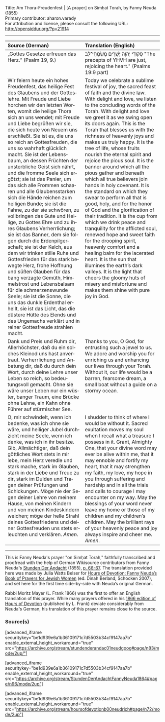 <html>
<head></head>
<body>
Title: Am Thora-Freudenfest | [A prayer] on Simḥat Torah, by Fanny Neuda (1855)<br />
Primary contributor: aharon.varady<br />
For attribution and license, please consult the following URL: <a href="http://opensiddur.org/?p=21914">http://opensiddur.org/?p=21914</a>
<p />
<hr />

<table style="margin-left: auto;margin-right: auto;" class="draggable">
<thead><tr><th id="x" style="text-align: left;">Source (German)</th><th style="text-align: left;">Translation (English)</th></tr></thead>
<tbody>
<tr><td style="vertical-align:top;" width="50%">
<div class="german"><span lang="de">
„Gottes Gesetze erfreuen das Herz.” (Psalm 19, 9.)
</span></div></td>

<td style="vertical-align:top;" width="50%">
<div class="english">
<span class="liturgy">פִּקּוּדֵי יְהוָה יְשָׁרִים מְשַׂמְּחֵי־לֵב</span>
"The precepts of YHVH are just, rejoicing the heart." (Psalms 19:9 part)
</span></div></td></tr>


<tr><td style="vertical-align:top;" width="50%">
<div class="german"><span lang="de">
Wir feiern heute ein hohes Freudenfest, das heilige Fest des Glaubens und der Gotteslehre. Mit Freude und Liebe horchen wir den letzten Worten, womit die heilige Thora sich an uns wendet; mit Freude und Liebe begrüßen wir sie, die sich heute von Neuem uns erschließt. Sie ist es, die uns so reich an Gottesfreuden, die uns so wahrhaft glücklich macht. Sie ist der Lebensbaum, an dessen Früchten der unsterbliche Geist sich nährt, und die fromme Seele sich ergötzt; sie ist das Panier, um das sich alle Frommen schaaren und alle Glaubensstarken sich die Hände reichen zum heiligen Bunde; sie ist die Fahne, zu der sie schwören, zu vollbringen das Gute und Heilige, zu Gottes Ehre und zu ihres Glaubens Verherrlichung; sie ist das Banner, dem sie folgen durch die Erdenpilgerschaft; sie ist der Kelch, aus dem wir trinken stille Ruhe und Gottesfrieden für das stark bewegte Herz, frohe Hoffnung und süßen Glauben für das bang verzagte Gemüth, Himmelstrost und Lebensbalsam für die schmerzenswunde Seele; sie ist die Sonne, die uns das dunkle Erdenthal erhellt, sie ist das Licht, das die düstere Hütte des Elends und des Ungemachs verklärt und in reiner Gottesfreude strahlen macht.
</span></div></td>

<td style="vertical-align:top;" width="50%">
<div class="english">
Today we celebrate a sublime festival of joy, the sacred feast of faith and the divine law. With delight and love, we listen to the concluding words of the Torah. With delight and love we greet it as we swing open its doors again. This is the Torah that blesses us with the richness of heavenly joys and makes us truly happy. It is the tree of life, whose fruits nourish the eternal spirit and rejoice the pious soul. It is the banner around which all the pious gather and beneath which all true believers join hands in holy covenant. It is the standard on which they swear to perform all that is good, holy, and for the honor of God and the glorification of their tradition. It is the cup from which we drink peace and tranquility for the afflicted soul, renewed hope and sweet faith for the drooping spirit, heavenly comfort and a healing balm for the lacerated heart. It is the sun that illumines the earth’s dark valleys. It is the light that cheers the gloomy huts of misery and misfortune and makes them shine with pure joy in God.
</span></div></td></tr>


<tr><td style="vertical-align:top;" width="50%">
<div class="german"><span lang="de">
Dank und Preis und Ruhm dir, Allerhöchster, daß du ein solches Kleinod uns hast anvertraut. Verherrlichung und Anbetung dir, daß du durch dein Wort, durch deine Lehre unser Leben so reich, so bedeutungsvoll gemacht. Ohne sie wäre unser Leben nur ein wüster, banger Traum, eine Brücke ohne Lehne, ein Kahn ohne Führer auf stürmischer See.
</span></div></td>

<td style="vertical-align:top;" width="50%">
<div class="english">
Thanks to you, O God, for entrusting such a jewel to us. We adore and worship you for enriching us and enhancing our lives through your Torah. Without it, our life would be a barren, fearsome dream, a small boat without a guide on a stormy ocean.
</span></div></td></tr>


<tr><td style="vertical-align:top;" width="50%">
<div class="german"><span lang="de">
O, mir schwindelt, wenn ich bedenke, was ich ohne sie wäre, und heiliger Jubel durchzieht meine Seele, wenn ich denke, was ich in ihr besitze. Gib, Allmächtiger, daß dein göttliches Wort stets in mir lebe, mein Herz veredle und stark mache, stark im Glauben, stark in der Liebe und Treue zu dir, stark im Dulden und Tragen deiner Prüfungen und Schickungen. Möge nie der Segen deiner Lehre von meinem Hause, von meinen Kindern und von meinen Kindeskindern weichen; möge der helle Strahl deines Gottesfriedens und deiner Gottesfreuden uns stets erleuchten und verklären. <em>Amen</em>.
</span></div></td>

<td style="vertical-align:top;" width="50%">
<div class="english">
I shudder to think of where I would be without it. Sacred exultation moves my soul when I recall what a treasure I possess in it. Grant, Almighty One, that your divine word may ever be alive within me, that it may ennoble and fortify my heart, that it may strengthen my faith, my love, my hope in you through suffering and hardship and in all the trials and calls to courage I may encounter on my way. May the blessings of your word never leave my home or those of my children and my children’s children. May the brilliant rays of your heavenly peace and joy always inspire and cheer me. <em>Amen</em>.
</span></div>
</td></tr>
</tbody></table>

<hr />

This is Fanny Neuda's prayer "on Simḥat Torah," faithfully transcribed and proofread with the help of German Wikisource contributors from Fanny Neuda's <a href="http://de.wikisource.org/wiki/Stunden_der_Andacht">Stunden Der Andacht</a> (1855), <a href="http://de.wikisource.org/wiki/Seite:Neuda-Stunden_der_Andacht-1858.pdf/66">p. 66-67</a>. The translation provided here was made by Julia Watts Belser for <a href="http://www.worldcat.org/title/hours-of-devotion-fanny-neudas-book-of-prayers-for-jewish-women/oclc/76792139">Hours of Devotion: Fanny Neuda’s Book of Prayers for Jewish Women</a> (ed. Dinah Berland, Schocken 2007), and set here for the first time side-by-side with Neuda’s original German.

Rabbi Moritz Mayer (L. Frank 1866) was the first to offer an English translation of this prayer. While many prayers offered in his <a href="https://opensiddur.org/compilations/rabbinic-prayer/seder-tkhines/an-abridged-english-translation-of-fanny-neudas-stunden-der-andacht-by-moritz-mayer-1866/">1866 edition of Hours of Devotion</a> (published by L. Frank) deviate considerably from Neuda's German, his translation of this prayer remains close to the source.

<h3>Source(s)</h3>

[advanced_iframe securitykey="be1d939e6a1b36109171c7d5503b34cf9147aa7b" enable_external_height_workaround="true" src="https://archive.org/stream/stundenderandac01neudgoog#page/n83/mode/2up/"]

[advanced_iframe securitykey="be1d939e6a1b36109171c7d5503b34cf9147aa7b" enable_external_height_workaround="true" src="https://archive.org/stream/StundenDerAndachtFannyNeuda1864#page/n96/mode/2up"]

[advanced_iframe securitykey="be1d939e6a1b36109171c7d5503b34cf9147aa7b" enable_external_height_workaround="true" src="https://archive.org/stream/hoursofdevotionb00neudrich#page/n72/mode/2up"]
</body>
</html>